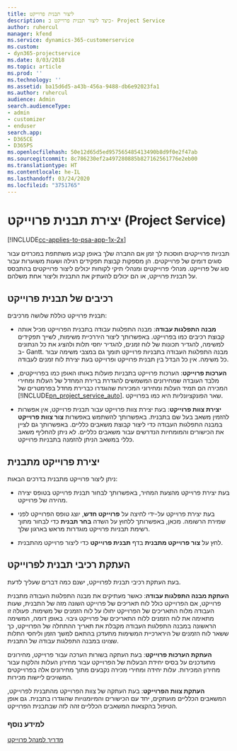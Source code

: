 ```yaml
---
title: ליצור תבנית פרוייקט
description: כיצד ליצור תבנית פרוייקט ב- Project Service
author: ruhercul
manager: kfend
ms.service: dynamics-365-customerservice
ms.custom:
- dyn365-projectservice
ms.date: 8/03/2018
ms.topic: article
ms.prod: ''
ms.technology: ''
ms.assetid: ba15d6d5-a43b-456a-9488-db6e92023fa1
ms.author: ruhercul
audience: Admin
search.audienceType:
- admin
- customizer
- enduser
search.app:
- D365CE
- D365PS
ms.openlocfilehash: 50e12d65d5ed957565485413490b8d9f0e2f47ab
ms.sourcegitcommit: 8c786230ef2a497280885b827162561776e2eb00
ms.translationtype: HT
ms.contentlocale: he-IL
ms.lasthandoff: 03/24/2020
ms.locfileid: "3751765"
---
```

# <a name="create-a-project-template-project-service"></a>יצירת תבנית פרוייקט (Project Service)

[!INCLUDE[cc-applies-to-psa-app-1x-2x](../includes/cc-applies-to-psa-app-1x-2x.md)]

תבניות פרוייקטים חוסכות לך זמן אם החברה שלך באופן קבוע משתתפת במכרזים עבור סוגים דומים של פרוייקטים. הן מספקות קבוצת תפקידים רגילה ושעות משוערות‬ עבור סוג של פרוייקט. מנהלי פרוייקטים ומנהלי תיקי לקוחות יכולים ליצור פרוייקטים בהתבסס על תבנית פרוייקט, או הם יכולים להעתיק את התבנית וליצור אחת משלהם.  
  
## <a name="components-of-project-template"></a>רכיבים של תבנית פרוייקט
 תבנית פרוייקט כוללת שלושה מרכיבים:  
  
- **מבנה התפלגות עבודה**: מבנה התפלגות עבודה בתבנית הפרוייקט מכיל אותה קבוצת רכיבים כמו בפרוייקט. באפשרותך ליצור היררכיית משימות, לשייך תפקידים למשימה, להגדיר תכונות של לוח זמנים, להגדיר יחסי תלות ולהציג את כל הנתונים ב- Gantt. מבנה התפלגות העבודה בתבניות פרוייקט תומך גם במצבי משימה עבור כל משימה. אין כל הבדל בין תבנית פרוייקט ופרוייקט בעת יצירת לוח זמנים לעבודה.  
  
- **הערכות פרוייקט**: הערכות פרוייקט בתבניות פועלות באותו האופן כמו בפרוייקטים, מלבד העובדה שמחירונים המשמשים להגדרת ברירת המחדל של העלות ומחירי המכירה הם תמיד העלות ומחירוני המכירות שהוגדרו כברירת מחדל בפרמטרים של [!INCLUDE[pn_project_service_auto](../includes/pn-project-service-auto.md)]. שאר הפונקציונליות היא כמו בפרוייקט.  
  
- **יצירת צוות פרוייקט**: בעת יצירת צוות פרוייקט עבור תבנית פרוייקט, אין אפשרות להזמין משאב בעל שם בתבנית. באפשרותך להשתמש באפשרות **צור צוות פרוייקט** במבנה התפלגות העבודה כדי ליצור קבוצת משאבים כלליים. באפשרותך גם לציין את הכישורים והמומחיות הנדרשים עבור משאבים כלליים. לא ניתן להחליף משאב כללי במשאב הניתן להזמנה בתבניות פרוייקט.  
  
## <a name="create-a-project-from-a-template"></a>יצירת פרוייקט מתבנית  
 ניתן ליצור פרוייקט מתבנית בדרכים הבאות:  
  
-   בעת יצירת פרוייקט מהצעת המחיר, באפשרותך לבחור תבנית פרוייקט בטופס יצירה מהירה של פרוייקט.  
  
-   בעת יצירת פרוייקט על-ידי לחיצה על **פרוייקט חדש**, יוצג טופס הפרוייקט לפני שמירת הרשומה. מכאן, באפשרותך ללחוץ על השדה **בחר תבנית** כדי לבחור מתוך רשימת תבניות פרוייקט מוגדרות מראש בארגון שלך.  
  
-   לחץ על **צור פרוייקט מתבנית** בדף **תבנית פרוייקט** כדי ליצור פרוייקט מהתבנית.  
  
## <a name="copying-components-of-a-template-to-a-project"></a>העתקת רכיבי תבנית לפרוייקט  
 בעת העתקת רכיבי תבנית לפרוייקט, ישנם כמה דברים שעליך לדעת.  
  
 **העתקת מבנה התפלגות עבודה**: כאשר מעתיקים את מבנה התפלגות העבודה מתבנית פרוייקט, אם הפרוייקט כולל לוח תאריכים של פרוייקט השונה מזה של התבנית, שעות העבודה מלוח התאריכים של הפרוייקט יחולו על לוח הזמנים של משימות. פעולה זו מתאימה את לוח הזמנים ללוח התאריכים של פרוייקט גיבוי. באופן דומה, המשימה הראשונה במבנה התפלגות העבודה מקבלת את תאריך ההתחלה של הפרוייקט, כך ששאר לוח הזמנים של הירארכיית המשימות מתעדכן בהתאם למשך הזמן וליחסי התלות שצוינו במבנה התפלגות עבודה של התבנית.  
  
 **העתקת הערכות פרוייקט**: בעת העתקה בשורות הערכה עבור פרוייקט, מחירונים מתעדכנים על בסיס יחידת הבעלות של הפרוייקט עבור מחירון העלות והלקוח עבור מחירון המכירות. עלות יחידה ומחירי מכירה נקבעים מתוך מחירונים אלה בפרוייקטים המשויכים ליישות מכירות.  
  
 **העתקת צוות הפרוייקט**: בעת העתקה של צוות הפרוייקט מהתבנית לפרוייקט, המשאבים הכלליים מועתקים, יחד עם הכישורים והמיומנויות שהוגדרו בתבנית. גם אופן הטיפול בהקצאות המשאבים הכלליים זהה לזה שבתבנית הפרוייקט.  
  
### <a name="see-also"></a>למידע נוסף  
 [מדריך למנהל פרוייקט](../project-service/project-manager-guide.md)

